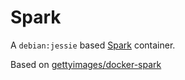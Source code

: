 # Spark

A `debian:jessie` based [Spark](http://spark.apache.org) container.

Based on [gettyimages/docker-spark](https://github.com/gettyimages/docker-spark)
